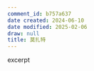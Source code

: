 ```yaml
---
comment_id: b757a637
date created: 2024-06-10
date modified: 2025-02-06
draw: null
title: 莫扎特
---
```

excerpt

<!-- more -->
